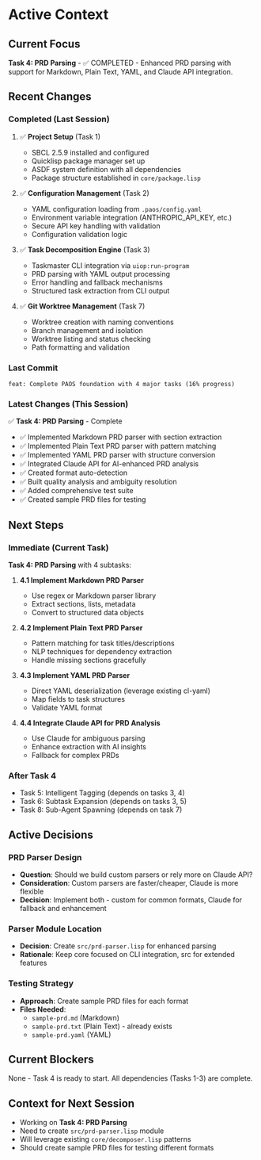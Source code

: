 # Active Context

## Current Focus
**Task 4: PRD Parsing** - ✅ COMPLETED - Enhanced PRD parsing with support for Markdown, Plain Text, YAML, and Claude API integration.

## Recent Changes

### Completed (Last Session)
1. ✅ **Project Setup** (Task 1)
   - SBCL 2.5.9 installed and configured
   - Quicklisp package manager set up
   - ASDF system definition with all dependencies
   - Package structure established in `core/package.lisp`

2. ✅ **Configuration Management** (Task 2)
   - YAML configuration loading from `.paos/config.yaml`
   - Environment variable integration (ANTHROPIC_API_KEY, etc.)
   - Secure API key handling with validation
   - Configuration validation logic

3. ✅ **Task Decomposition Engine** (Task 3)
   - Taskmaster CLI integration via `uiop:run-program`
   - PRD parsing with YAML output processing
   - Error handling and fallback mechanisms
   - Structured task extraction from CLI output

4. ✅ **Git Worktree Management** (Task 7)
   - Worktree creation with naming conventions
   - Branch management and isolation
   - Worktree listing and status checking
   - Path formatting and validation

### Last Commit
```
feat: Complete PAOS foundation with 4 major tasks (16% progress)
```

### Latest Changes (This Session)
✅ **Task 4: PRD Parsing** - Complete
- ✅ Implemented Markdown PRD parser with section extraction
- ✅ Implemented Plain Text PRD parser with pattern matching
- ✅ Implemented YAML PRD parser with structure conversion
- ✅ Integrated Claude API for AI-enhanced PRD analysis
- ✅ Created format auto-detection
- ✅ Built quality analysis and ambiguity resolution
- ✅ Added comprehensive test suite
- ✅ Created sample PRD files for testing

## Next Steps

### Immediate (Current Task)
**Task 4: PRD Parsing** with 4 subtasks:

1. **4.1 Implement Markdown PRD Parser**
   - Use regex or Markdown parser library
   - Extract sections, lists, metadata
   - Convert to structured data objects

2. **4.2 Implement Plain Text PRD Parser**
   - Pattern matching for task titles/descriptions
   - NLP techniques for dependency extraction
   - Handle missing sections gracefully

3. **4.3 Implement YAML PRD Parser**
   - Direct YAML deserialization (leverage existing cl-yaml)
   - Map fields to task structures
   - Validate YAML format

4. **4.4 Integrate Claude API for PRD Analysis**
   - Use Claude for ambiguous parsing
   - Enhance extraction with AI insights
   - Fallback for complex PRDs

### After Task 4
- Task 5: Intelligent Tagging (depends on tasks 3, 4)
- Task 6: Subtask Expansion (depends on tasks 3, 5)
- Task 8: Sub-Agent Spawning (depends on task 7)

## Active Decisions

### PRD Parser Design
- **Question**: Should we build custom parsers or rely more on Claude API?
- **Consideration**: Custom parsers are faster/cheaper, Claude is more flexible
- **Decision**: Implement both - custom for common formats, Claude for fallback and enhancement

### Parser Module Location
- **Decision**: Create `src/prd-parser.lisp` for enhanced parsing
- **Rationale**: Keep core focused on CLI integration, src for extended features

### Testing Strategy
- **Approach**: Create sample PRD files for each format
- **Files Needed**: 
  - `sample-prd.md` (Markdown)
  - `sample-prd.txt` (Plain Text) - already exists
  - `sample-prd.yaml` (YAML)

## Current Blockers
None - Task 4 is ready to start. All dependencies (Tasks 1-3) are complete.

## Context for Next Session
- Working on **Task 4: PRD Parsing**
- Need to create `src/prd-parser.lisp` module
- Will leverage existing `core/decomposer.lisp` patterns
- Should create sample PRD files for testing different formats
